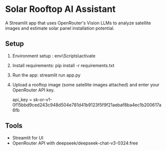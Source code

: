 # Solar Rooftop AI Assistant

A Streamlit app that uses OpenRouter's Vision LLMs to analyze satellite images and estimate solar panel installation potential.

## Setup

1. Environment setup : env\Scripts\activate
2. Install requirements: pip install -r requirements.txt

3. Run the app: streamlit run app.py

4. Upload a rooftop image (some satellite images attached) and enter your OpenRouter API key.

   api_key = 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

## Tools

- Streamlit for UI
- OpenRouter API with deepseek/deepseek-chat-v3-0324:free
